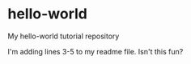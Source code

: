 # hello-world
My hello-world tutorial repository

I'm adding lines 3-5 to my readme file.
Isn't this fun?
